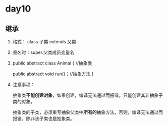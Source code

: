 # day10

## 继承

1. 格式：
   class 子类 extends 父类   

2. 重名时：super.父类成员变量名  

3. public abstract class Animal {  //抽象类

   public abstract void run()；//抽象方法
   }  

4. 注意事项：

   抽象类**不能创建对象**，如果创建，编译无法通过而报错。只能创建其非抽象子类的对象。  

   抽象类的子类，必须重写抽象父类中**所有的**抽象方法，否则，编译无法通过而报错。除非该子类也是抽象类。  

   

